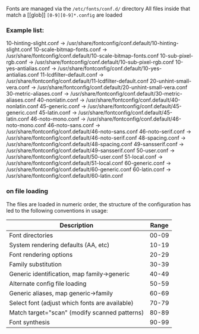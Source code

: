 Fonts are managed via the  `/etc/fonts/conf.d/` directory
All files inside that match a [[glob]] `[0-9][0-9]*.config`  are loaded

### Example list:
10-hinting-slight.conf -> /usr/share/fontconfig/conf.default/10-hinting-slight.conf
10-scale-bitmap-fonts.conf -> /usr/share/fontconfig/conf.default/10-scale-bitmap-fonts.conf
10-sub-pixel-rgb.conf -> /usr/share/fontconfig/conf.default/10-sub-pixel-rgb.conf
10-yes-antialias.conf -> /usr/share/fontconfig/conf.default/10-yes-antialias.conf
11-lcdfilter-default.conf -> /usr/share/fontconfig/conf.default/11-lcdfilter-default.conf
20-unhint-small-vera.conf -> /usr/share/fontconfig/conf.default/20-unhint-small-vera.conf
30-metric-aliases.conf -> /usr/share/fontconfig/conf.default/30-metric-aliases.conf
40-nonlatin.conf -> /usr/share/fontconfig/conf.default/40-nonlatin.conf
45-generic.conf -> /usr/share/fontconfig/conf.default/45-generic.conf
45-latin.conf -> /usr/share/fontconfig/conf.default/45-latin.conf
46-noto-mono.conf -> /usr/share/fontconfig/conf.default/46-noto-mono.conf
46-noto-sans.conf -> /usr/share/fontconfig/conf.default/46-noto-sans.conf
46-noto-serif.conf -> /usr/share/fontconfig/conf.default/46-noto-serif.conf
48-spacing.conf -> /usr/share/fontconfig/conf.default/48-spacing.conf
49-sansserif.conf -> /usr/share/fontconfig/conf.default/49-sansserif.conf
50-user.conf -> /usr/share/fontconfig/conf.default/50-user.conf
51-local.conf -> /usr/share/fontconfig/conf.default/51-local.conf
60-generic.conf -> /usr/share/fontconfig/conf.default/60-generic.conf
60-latin.conf -> /usr/share/fontconfig/conf.default/60-latin.conf

### on file loading
The files are loaded in numeric order, the structure of the configuration 
has led to the following conventions in usage:

| Description                                    | Range |
| ---------------------------------------------- | ----- |
| Font directories                               | 00-09 |
| System rendering defaults (AA, etc)            | 10-19 |
| Font rendering options                         | 20-29 |
| Family substitution                            | 30-39 |
| Generic identification, map family->generic    | 40-49 |
| Alternate config file loading                  | 50-59 |
| Generic aliases, map generic->family           | 60-69 |
| Select font (adjust which fonts are available) | 70-79 |
| Match target="scan" (modify scanned patterns)  | 80-89 |
| Font synthesis                                 | 90-99 |

